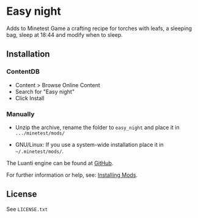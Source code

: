 # Easy night

Adds to Minetest Game a crafting recipe for torches with leafs, a sleeping bag, sleep at 18:44 and modify when to sleep.

## Installation

### ContentDB

* Content > Browse Online Content
* Search for "Easy night"
* Click Install

### Manually

- Unzip the archive, rename the folder to `easy_night` and
place it in `.../minetest/mods/`

- GNU/Linux: If you use a system-wide installation place it in `~/.minetest/mods/`.

The Luanti engine can be found at [GitHub](https://github.com/minetest/minetest).

For further information or help, see: [Installing Mods](https://wiki.luanti.org/Installing_Mods).

## License

See `LICENSE.txt`
